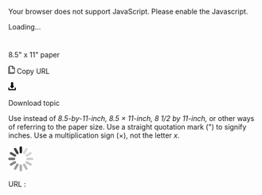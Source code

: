 ﻿Your browser does not support JavaScript. Please enable the Javascript.

Loading...

# 

8.5" x 11" paper

![Copy URL](media/85-x-11-paper/Copy.png)
Copy URL

![Download](media/85-x-11-paper/Download.png)

Download topic

Use instead of *8.5-by-11-inch, 8.5 × 11-inch, 8 1/2 by 11-inch,*
or other ways of referring to the paper size. Use a
straight quotation mark (") to signify inches. Use a
multiplication sign (×), not the letter *x.*

![In progress](media/85-x-11-paper/activity-large.gif)

URL :
